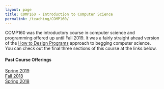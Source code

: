 ```yaml
---
layout: page
title: COMP160 - Introduction to Computer Science
permalink: /teaching/COMP160/
---
```


COMP160 was the introductory course in computer science and programming
offered up until Fall 2019.  It was a fairly straight ahead version of the
[How to Design Programs](htdp.org) approach to begging computer science. You
can check out the final three sections of this course at the links below.

#### Past Course Offerings

[Spring 2019](/teaching/COMP160/sp19/)  
[Fall 2018](/teaching/COMP160/fa18/)  
[Spring 2018](/teaching/COMP160/sp18/)  
